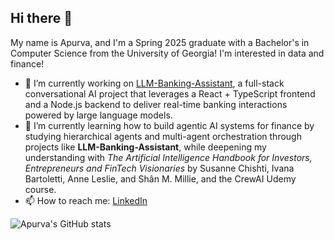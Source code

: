 ## Hi there 👋

My name is Apurva, and I'm a Spring 2025 graduate with a Bachelor's in Computer Science from the University of Georgia! I'm interested in data and finance!

- 🔭 I’m currently working on [LLM-Banking-Assistant](https://github.com/apurvasharma03/llm-banking-assistant), a full-stack conversational AI project that leverages a React + TypeScript frontend and a Node.js backend to deliver real-time banking interactions powered by large language models.
- 🌱 I’m currently learning how to build agentic AI systems for finance by studying hierarchical agents and multi-agent orchestration through projects like **LLM-Banking-Assistant**, while deepening my understanding with *The Artificial Intelligence Handbook for Investors, Entrepreneurs and FinTech Visionaries* by Susanne Chishti, Ivana Bartoletti, Anne Leslie, and Shân M. Millie, and the CrewAI Udemy course.
- 📫 How to reach me: [LinkedIn](https://www.linkedin.com/in/apurvasharma0/)

![Apurva's GitHub stats](https://github-readme-stats.vercel.app/api?username=apurvasharma03&show_icons=true&theme=default)

<!--
**apurvasharma03/apurvasharma03** is a ✨ _special_ ✨ repository because its `README.md` (this file) appears on your GitHub profile.

Here are some ideas to get you started:

- 🔭 I’m currently working on ...
- 🌱 I’m currently learning ...
- 👯 I’m looking to collaborate on ...
- 🤔 I’m looking for help with ...
- 💬 Ask me about ...
- 📫 How to reach me: ...
- 😄 Pronouns: ...
- ⚡ Fun fact: ...
-->

